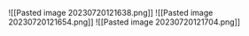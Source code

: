 ![[Pasted image 20230720121638.png]]
![[Pasted image 20230720121654.png]]
![[Pasted image 20230720121704.png]]